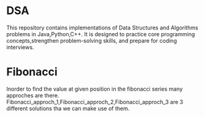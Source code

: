 # DSA
This repository contains implementations of Data Structures and Algorithms problems in Java,Python,C++.
It is designed to practice core programming concepts,strengthen problem-solving skills, and prepare for coding interviews.


# Fibonacci 

Inorder to find the value at given position in the fibonacci series many approches are there.
Fibonacci_approch_1,Fibonacci_approch_2,Fibonacci_approch_3 are  3 different solutions tha we can make use of them.


